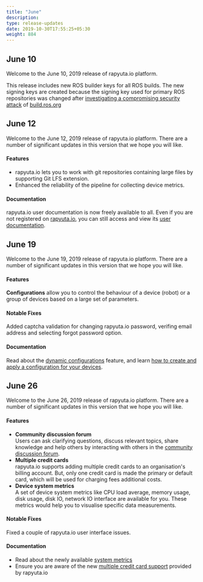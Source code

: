 ```yaml
---
title: "June"
description:
type: release-updates
date: 2019-10-30T17:55:25+05:30
weight: 884
---
```

## June 10
Welcome to the June 10, 2019 release of rapyuta.io platform.

This release includes new ROS builder keys for all ROS builds.
The new signing keys are created because the signing key used
for primary ROS repositories was changed after
[investigating a compromising security attack](https://discourse.ros.org/t/security-issue-on-ros-build-farm/9342/7) of
[build.ros.org](http://build.ros.org/)

## June 12
Welcome to the June 12, 2019 release of rapyuta.io platform.
There are a number of significant updates in this version that
we hope you will like.

#### Features
* rapyuta.io lets you to work with git repositories containing
  large files by supporting Git LFS extension.
* Enhanced the reliability of the pipeline for collecting device
  metrics.

#### Documentation
rapyuta.io user documentation is now freely available to all. Even if
you are not registered on [rapyuta.io](https://console.rapyuta.io), you can still access and view its [user documentation](https://userdocs.rapyuta.io).

## June 19
Welcome to the June 19, 2019 release of rapyuta.io platform.
There are a number of significant updates in this version that
we hope you will like.

#### Features
**Configurations** allow you to control the behaviour of a device (robot) or a group of devices based on a large set of parameters.

#### Notable Fixes
Added captcha validation for changing rapyuta.io password, verifing email address and selecting forgot password option.

#### Documentation
Read about the [dynamic configurations](/5_deep-dives/51_managing-devices/dynamic-configuration/)
feature, and learn
[how to create and apply a configuration for your devices](/3_how-tos/32_device-management/324_applying-configuration-on-devices/).

## June 26
Welcome to the June 26, 2019 release of rapyuta.io platform.
There are a number of significant updates in this version that we hope you
will like.

#### Features
* **Community discussion forum**    
  Users can ask clarifying questions, discuss relevant topics, share
  knowledge and help others by interacting with others in the
  [community discussion forum](https://forum.rapyuta.io/).
* **Multiple credit cards**    
  rapyuta.io supports adding multiple credit cards to an organisation's billing
  account. But, only one credit card is made the primary or default card, which will
  be used for charging fees additional costs.
* **Device system metrics**    
  A set of device system metrics like CPU load average, memory usage, disk usage, disk IO, network IO interface are available for you. These metrics would help you to visualise specific data measurements.

#### Notable Fixes
Fixed a couple of rapyuta.io user interface issues.

#### Documentation
* Read about the newly available [system metrics](/5_deep-dives/54_tooling-and-debugging/544_system-metrics/)
* Ensure you are aware of the new
  [multiple credit card support](/5_deep-dives/58_account-management/understanding-usage/#payment-method) provided by rapyuta.io